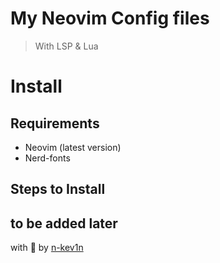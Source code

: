 # My Neovim Config files

> With LSP & Lua

# Install

## Requirements

- Neovim (latest version)
- Nerd-fonts

## Steps to Install
to be added later
---

with :green_heart: by [n-kev1n](https://github.com/n-kev1n)
